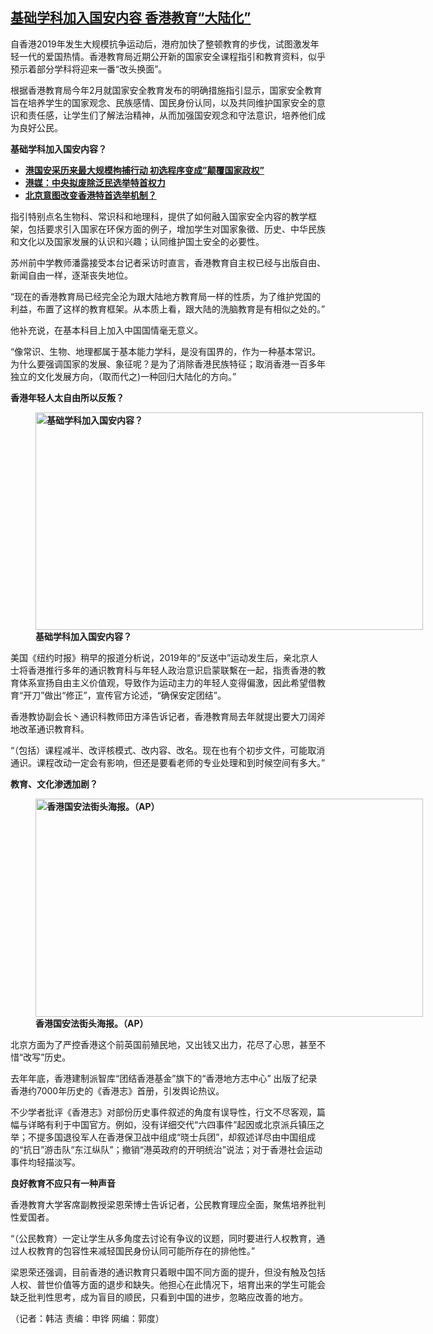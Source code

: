 <!--1614285597000-->
[基础学科加入国安内容  香港教育“大陆化”](https://www.rfa.org/mandarin/yataibaodao/gangtai/hj-02252021143011.html)
------

<p>自香港2019年发生大规模抗争运动后，港府加快了整顿教育的步伐，试图激发年轻一代的爱国热情。香港教育局近期公开新的国家安全课程指引和教育资料，似乎预示着部分学科将迎来一番“改头换面”。</p><p>根据香港教育局今年2月就国家安全教育发布的明确措施指引显示，国家安全教育旨在培养学生的国家观念、民族感情、国民身份认同，以及共同维护国家安全的意识和责任感，让学生们了解法治精神，从而加强国安观念和守法意识，培养他们成为良好公民。</p><p><strong>基础学科加入国安内容？</strong></p><ul><li><strong><a href="https://www.rfa.org/mandarin/yataibaodao/al-01062021053405.html">港国安采历来最大规模拘捕行动 初选程序变成”颠覆国家政权”</a></strong></li><li><strong><a href="https://www.rfa.org/mandarin/Xinwen/5-12222020123815.html">港媒：中央拟废除泛民选举特首权力</a></strong></li><li><a href="https://www.rfa.org/mandarin/yataibaodao/gangtai/hj-12222020144802.html"><strong>北京意图改变香港特首选举机制？</strong></a></li></ul><p>指引特别点名生物科、常识科和地理科，提供了如何融入国家安全内容的教学框架，包括要求引入国家在环保方面的例子，增加学生对国家象徵、历史、中华民族和文化以及国家发展的认识和兴趣；认同维护国土安全的必要性。</p><p>苏州前中学教师潘露接受本台记者采访时直言，香港教育自主权已经与出版自由、新闻自由一样，逐渐丧失地位。</p><p>“现在的香港教育局已经完全沦为跟大陆地方教育局一样的性质，为了维护党国的利益，布置了这样的教育框架。从本质上看，跟大陆的洗脑教育是有相似之处的。”</p><p>他补充说，在基本科目上加入中国国情毫无意义。</p><p>“像常识、生物、地理都属于基本能力学科，是没有国界的，作为一种基本常识。为什么要强调国家的发展、象征呢？是为了消除香港民族特征；取消香港一百多年独立的文化发展方向，（取而代之)一种回归大陆化的方向。”</p><p><strong>香港年轻人太自由所以反叛？</strong></p><p><strong><figure class="image-richtext image-inline captioned" style="width:620px;"><img alt="基础学科加入国安内容？" height="348" src="https://www.rfa.org/mandarin/yataibaodao/gangtai/hj-02252021143011.html/36f61aaf-cebe-4bdf-8a9a-3c54c440980e.jpeg/@@images/e5cbbf7b-7e24-438e-ba83-c66860384ebb.jpeg" title="1" width="620"/><figcaption class="image-caption">基础学科加入国安内容？</figcaption><small></small></figure></strong></p><p>美国《纽约时报》稍早的报道分析说，2019年的“反送中”运动发生后，亲北京人士将香港推行多年的通识教育科与年轻人政治意识启蒙联繫在一起，指责香港的教育体系宣扬自由主义价值观，导致作为运动主力的年轻人变得偏激，因此希望借教育“开刀”做出“修正”，宣传官方论述，“确保安定团结”。</p><p>香港教协副会长丶通识科教师田方泽告诉记者，香港教育局去年就提出要大刀阔斧地改革通识教育科。</p><p>“（包括）课程减半、改评核模式、改内容、改名。现在也有个初步文件，可能取消通识。课程改动一定会有影响，但还是要看老师的专业处理和到时候空间有多大。”</p><p><strong>教育、文化渗透加剧？</strong></p><p><strong><figure class="image-richtext image-inline captioned" style="width:620px;"><img alt="香港国安法街头海报。（AP）" height="349" src="https://www.rfa.org/mandarin/yataibaodao/gangtai/hj-02252021143011.html/ee7e4f82-df07-4921-a5a5-cadd8ace84c6.jpeg/@@images/b0dc9790-713e-4ed4-b87e-0c205e8068e9.jpeg" title="2" width="620"/><figcaption class="image-caption">香港国安法街头海报。（AP）</figcaption><small></small></figure></strong></p><p>北京方面为了严控香港这个前英国前殖民地，又出钱又出力，花尽了心思，甚至不惜“改写”历史。</p><p>去年年底，香港建制派智库“团结香港基金”旗下的“香港地方志中心” 出版了纪录香港约7000年历史的《香港志》首册，引发舆论热议。</p><p>不少学者批评《香港志》对部份历史事件叙述的角度有误导性，行文不尽客观，篇幅与详略有利于中国官方。例如，没有详细交代“六四事件”起因或北京派兵镇压之举；不提多国退役军人在香港保卫战中组成“晓士兵团”，却叙述详尽由中国组成的“抗日”游击队“东江纵队”；撤销“港英政府的开明统治”说法；对于香港社会运动事件均轻描淡写。</p><p><strong>良好教育不应只有一种声音</strong></p><p>香港教育大学客席副教授梁恩荣博士告诉记者，公民教育理应全面，聚焦培养批判性爱国者。</p><p>“（公民教育）一定让学生从多角度去讨论有争议的议题，同时要进行人权教育，通过人权教育的包容性来减轻国民身份认同可能所存在的排他性。”</p><p>梁恩荣还强调，目前香港的通识教育只着眼中国不同方面的提升，但没有触及包括人权、普世价值等方面的退步和缺失。他担心在此情况下，培育出来的学生可能会缺乏批判性思考，成为盲目的顺民，只看到中国的进步，忽略应改善的地方。</p><p>（记者：韩洁 责编：申铧 网编：郭度）</p><p></p>
